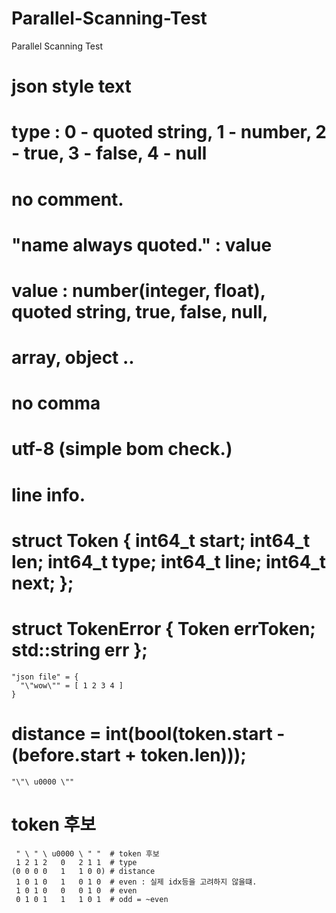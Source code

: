 # Parallel-Scanning-Test
Parallel Scanning Test

# json style text

# type : 0 - quoted string, 1 - number, 2 - true, 3 - false, 4 - null
# no comment.
# "name always quoted." : value
# value : number(integer, float), quoted string, true, false, null, 
#      array, object .. 
# no comma
# utf-8 (simple bom check.)
# line info.

# struct Token { int64_t start; int64_t len; int64_t type; int64_t line; int64_t next; };
# struct TokenError { Token errToken; std::string err };

    "json file" = { 
      "\"wow\"" = [ 1 2 3 4 ]
    }


# distance = int(bool(token.start - (before.start + token.len)));


    "\"\ u0000 \""


# token 후보
     " \ " \ u0000 \ " "  # token 후보
     1 2 1 2   0   2 1 1  # type
    (0 0 0 0   1   1 0 0) # distance
     1 0 1 0   1   0 1 0  # even : 실제 idx등을 고려하지 않을떄.
     1 0 1 0   0   0 1 0  # even
     0 1 0 1   1   1 0 1  # odd = ~even  
 
